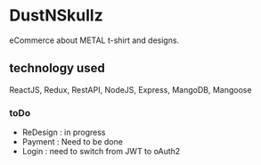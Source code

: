 # DustNSkullz

eCommerce about METAL t-shirt and designs. 

## technology used

ReactJS, Redux, RestAPI, NodeJS, Express, MangoDB, Mangoose

### toDo

* ReDesign : in progress
* Payment : Need to be done
* Login : need to switch from JWT to oAuth2
